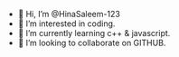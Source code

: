 - 👋 Hi, I’m @HinaSaleem-123
- 👀 I’m interested in coding.
- 🌱 I’m currently learning c++ & javascript.
- 💞️ I’m looking to collaborate on GITHUB.

<!---
HinaSaleem-123/HinaSaleem-123 is a ✨ special ✨ repository because its `README.md` (this file) appears on your GitHub profile.
You can click the Preview link to take a look at your changes.
--->
